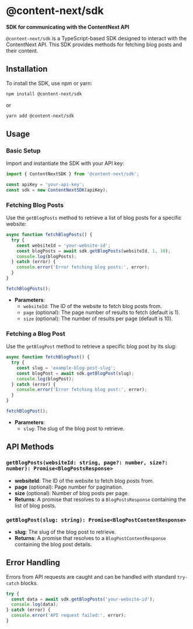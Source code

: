 # @content-next/sdk

**SDK for communicating with the ContentNext API**

`@content-next/sdk` is a TypeScript-based SDK designed to interact with the ContentNext API. This SDK provides methods for fetching blog posts and their content.

## Installation

To install the SDK, use npm or yarn:

```sh
npm install @content-next/sdk
```

or 

```sh
yarn add @content-next/sdk
```

## Usage
### Basic Setup

Import and instantiate the SDK with your API key:

```typescript
import { ContentNextSDK } from '@content-next/sdk';

const apiKey = 'your-api-key';
const sdk = new ContentNextSDK(apiKey);
```

### Fetching Blog Posts

Use the `getBlogPosts` method to retrieve a list of blog posts for a specific website:

```typescript
async function fetchBlogPosts() {
  try {
    const websiteId = 'your-website-id';
    const blogPosts = await sdk.getBlogPosts(websiteId, 1, 10);
    console.log(blogPosts);
  } catch (error) {
    console.error('Error fetching blog posts:', error);
  }
}

fetchBlogPosts();
```

-   **Parameters**:
    -   `websiteId`: The ID of the website to fetch blog posts from.
    -   `page` (optional): The page number of results to fetch (default is 1).
    -   `size` (optional): The number of results per page (default is 10).

### Fetching a Blog Post

Use the `getBlogPost` method to retrieve a specific blog post by its slug:

```typescript
async function fetchBlogPost() {
  try {
    const slug = 'example-blog-post-slug';
    const blogPost = await sdk.getBlogPost(slug);
    console.log(blogPost);
  } catch (error) {
    console.error('Error fetching blog post:', error);
  }
}

fetchBlogPost();
```

-   **Parameters**:
    -   `slug`: The slug of the blog post to retrieve.

## API Methods

### `getBlogPosts(websiteId: string, page?: number, size?: number): Promise<BlogPostsResponse>`

-   **websiteId**: The ID of the website to fetch blog posts from.
-   **page** (optional): Page number for pagination.
-   **size** (optional): Number of blog posts per page.
-   **Returns**: A promise that resolves to a `BlogPostsResponse` containing the list of blog posts.

### `getBlogPost(slug: string): Promise<BlogPostContentResponse>`

-   **slug**: The slug of the blog post to retrieve.
-   **Returns**: A promise that resolves to a `BlogPostContentResponse` containing the blog post details.

## Error Handling

Errors from API requests are caught and can be handled with standard `try-catch` blocks.

```typescript
try {
  const data = await sdk.getBlogPosts('your-website-id');
  console.log(data);
} catch (error) {
  console.error('API request failed:', error);
}
```
